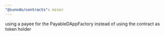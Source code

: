 ```yaml
---
"@sunodo/contracts": minor
---
```


using a payee for the PayableDAppFactory instead of using the contract as token holder

